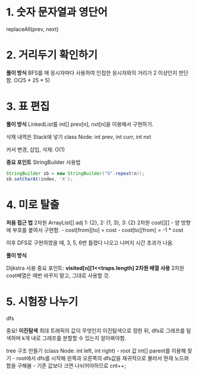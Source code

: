 # 1. 숫자 문자열과 영단어
replaceAll(prev, next)

# 2. 거리두기 확인하기

**풀이 방식**
BFS를 매 응시자마다 사용하여 인접한 응시자와의 거리가 2 이상인지 판단함.
O(25 * 25 * 5)

# 3. 표 편집

**풀이 방식**
LinkedList를
int[] prev[n], nxt[n]을 이용해서 구현하기.

삭제 내역은 Stack<Node>에 넣기
class Node: int prev, int curr, int nxt

커서 변경, 삽입, 삭제: O(1)

**중요 포인트**
StringBuilder 사용법
```java
StringBuilder sb = new StringBuilder("O".repeat(n));
sb.setCharAt(index, 'X');
```

# 4. 미로 탈출

**처음 접근 법**
2차원 ArrayList<Integer>[] adj 1: {2}, 2: {1, 3}, 3: {2}
2차원 cost[][]
    - 양 방향에 부호를 붙여서 구현함.
    - cost[from][to] = cost
    - cost[to][from] = -1  * cost

이후 DFS로 구현하였을 때, 3, 5, 6번 틀렸다 나오고 나머지 시간 초과가 나옴.

**풀이 방식**

Dijkstra 사용
중요 포인트: **visited[n][1<<traps.length] 2차원 배열 사용**
2차원 cost배열은 매번 바꾸지 말고, 그대로 사용할 것.


# 5. 시험장 나누기

dfs

중요! **이진탐색**
최대 트래픽의 값이 무엇인지 이진탐색으로 정한 뒤,
dfs로 그래프를 탐색하며 k개 내로 그래프를 분할할 수 있는지 알아봐야함.

tree 구조 만들기 (class Node: int left, int right)
    - root 값 int[] parent를 이용해 찾기
    - root에서 dfs를 시작해 왼쪽과 오른쪽의 dfs값을 재귀적으로 불러서 현재 노드와 합을 구해봄
      - 기준 값보다 크면 나뉘어야하므로 cnt++;